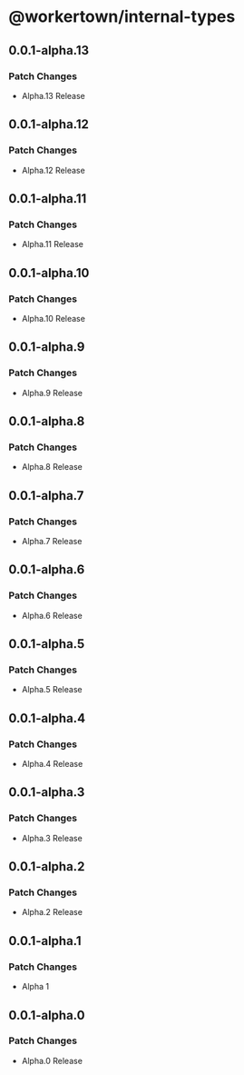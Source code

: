 # @workertown/internal-types

## 0.0.1-alpha.13

### Patch Changes

- Alpha.13 Release

## 0.0.1-alpha.12

### Patch Changes

- Alpha.12 Release

## 0.0.1-alpha.11

### Patch Changes

- Alpha.11 Release

## 0.0.1-alpha.10

### Patch Changes

- Alpha.10 Release

## 0.0.1-alpha.9

### Patch Changes

- Alpha.9 Release

## 0.0.1-alpha.8

### Patch Changes

- Alpha.8 Release

## 0.0.1-alpha.7

### Patch Changes

- Alpha.7 Release

## 0.0.1-alpha.6

### Patch Changes

- Alpha.6 Release

## 0.0.1-alpha.5

### Patch Changes

- Alpha.5 Release

## 0.0.1-alpha.4

### Patch Changes

- Alpha.4 Release

## 0.0.1-alpha.3

### Patch Changes

- Alpha.3 Release

## 0.0.1-alpha.2

### Patch Changes

- Alpha.2 Release

## 0.0.1-alpha.1

### Patch Changes

- Alpha 1

## 0.0.1-alpha.0

### Patch Changes

- Alpha.0 Release
